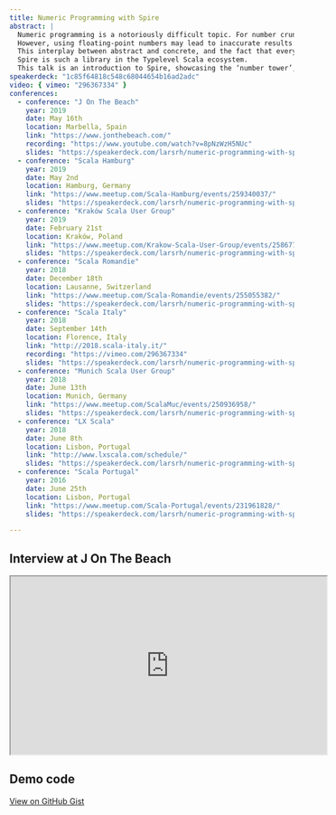 ```yaml
---
title: Numeric Programming with Spire
abstract: |
  Numeric programming is a notoriously difficult topic. For number crunching, e.g. solving systems of linear equations, we need raw performance.
  However, using floating-point numbers may lead to inaccurate results. On top of that, as functional programmers, we’d really like to abstract over concrete number types, which is where abstract algebra comes into play.
  This interplay between abstract and concrete, and the fact that everything needs to run on finite hardware, is what makes good library support necessary for writing fast & correct programs.
  Spire is such a library in the Typelevel Scala ecosystem.
  This talk is an introduction to Spire, showcasing the ‘number tower’, real-ish numbers and how to obey the law.
speakerdeck: "1c85f64818c548c68044654b16ad2adc"
video: { vimeo: "296367334" }
conferences:
  - conference: "J On The Beach"
    year: 2019
    date: May 16th
    location: Marbella, Spain
    link: "https://www.jonthebeach.com/"
    recording: "https://www.youtube.com/watch?v=8pNzWzH5NUc"
    slides: "https://speakerdeck.com/larsrh/numeric-programming-with-spire-ksug-edition"
  - conference: "Scala Hamburg"
    year: 2019
    date: May 2nd
    location: Hamburg, Germany
    link: "https://www.meetup.com/Scala-Hamburg/events/259340037/"
    slides: "https://speakerdeck.com/larsrh/numeric-programming-with-spire-ksug-edition"
  - conference: "Kraków Scala User Group"
    year: 2019
    date: February 21st
    location: Kraków, Poland
    link: "https://www.meetup.com/Krakow-Scala-User-Group/events/258677272/"
    slides: "https://speakerdeck.com/larsrh/numeric-programming-with-spire-ksug-edition"
  - conference: "Scala Romandie"
    year: 2018
    date: December 18th
    location: Lausanne, Switzerland
    link: "https://www.meetup.com/Scala-Romandie/events/255055382/"
    slides: "https://speakerdeck.com/larsrh/numeric-programming-with-spire-scala-italy-edition"
  - conference: "Scala Italy"
    year: 2018
    date: September 14th
    location: Florence, Italy
    link: "http://2018.scala-italy.it/"
    recording: "https://vimeo.com/296367334"
    slides: "https://speakerdeck.com/larsrh/numeric-programming-with-spire-scala-italy-edition"
  - conference: "Munich Scala User Group"
    year: 2018
    date: June 13th
    location: Munich, Germany
    link: "https://www.meetup.com/ScalaMuc/events/250936958/"
    slides: "https://speakerdeck.com/larsrh/numeric-programming-with-spire-lx-scala-edition"
  - conference: "LX Scala"
    year: 2018
    date: June 8th
    location: Lisbon, Portugal
    link: "http://www.lxscala.com/schedule/"
    slides: "https://speakerdeck.com/larsrh/numeric-programming-with-spire-lx-scala-edition"
  - conference: "Scala Portugal"
    year: 2016
    date: June 25th
    location: Lisbon, Portugal
    link: "https://www.meetup.com/Scala-Portugal/events/231961828/"
    slides: "https://speakerdeck.com/larsrh/numeric-programming-with-spire"

---
```


## Interview at J On The Beach

<iframe width="560" height="315" src="https://www.youtube.com/embed/Pd2eQSiCOjg" allowfullscreen></iframe>

## Demo code

[View on GitHub Gist](https://gist.github.com/larsrh/b4bb402616e43b1e9792a5be4968ee3d)

<script src="https://gist.github.com/larsrh/b4bb402616e43b1e9792a5be4968ee3d.js"></script>
